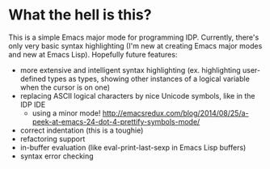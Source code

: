 # What the hell is this? #

This is a simple Emacs major mode for programming IDP. Currently,
there's only very basic syntax highlighting (I'm new at creating Emacs
major modes and new at Emacs Lisp). Hopefully future features:

* more extensive and intelligent syntax highlighting (ex. highlighting
  user-defined types as types, showing other instances of a logical
  variable when the cursor is on one)
* replacing ASCII logical characters by nice Unicode symbols, like in the IDP IDE
	* using a minor mode! http://emacsredux.com/blog/2014/08/25/a-peek-at-emacs-24-dot-4-prettify-symbols-mode/
* correct indentation (this is a toughie)
* refactoring support
* in-buffer evaluation (like eval-print-last-sexp in Emacs Lisp buffers)
* syntax error checking
